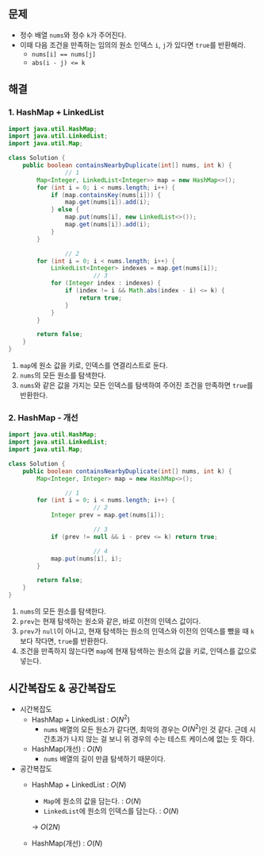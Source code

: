 ## 문제

- 정수 배열 `nums`와 정수 `k`가 주어진다.
- 이때 다음 조건을 만족하는 임의의 원소 인덱스 `i`, `j`가 있다면 `true`를 반환해라.
    - `nums[i] == nums[j]`
    - `abs(i - j) <= k`

## 해결

### 1. HashMap + LinkedList

```java
import java.util.HashMap;
import java.util.LinkedList;
import java.util.Map;

class Solution {
    public boolean containsNearbyDuplicate(int[] nums, int k) {
				// 1
        Map<Integer, LinkedList<Integer>> map = new HashMap<>();
        for (int i = 0; i < nums.length; i++) {
            if (map.containsKey(nums[i])) {
                map.get(nums[i]).add(i);
            } else {
                map.put(nums[i], new LinkedList<>());
                map.get(nums[i]).add(i);
            }
        }

				// 2
        for (int i = 0; i < nums.length; i++) {
            LinkedList<Integer> indexes = map.get(nums[i]);
						// 3
            for (Integer index : indexes) {
                if (index != i && Math.abs(index - i) <= k) {
                    return true;
                }
            }
        }

        return false;
    }
}
```

1. `map`에 원소 값을 키로, 인덱스를 연결리스트로 둔다.
2. `nums`의 모든 원소를 탐색한다.
3. `nums`와 같은 값을 가지는 모든 인덱스를 탐색하여 주어진 조건을 만족하면 `true`를 반환한다.

### 2. HashMap - 개선

```java
import java.util.HashMap;
import java.util.LinkedList;
import java.util.Map;

class Solution {
    public boolean containsNearbyDuplicate(int[] nums, int k) {
        Map<Integer, Integer> map = new HashMap<>();

				// 1
        for (int i = 0; i < nums.length; i++) {
						// 2
            Integer prev = map.get(nums[i]);

						// 3
            if (prev != null && i - prev <= k) return true;

						// 4
            map.put(nums[i], i);
        }

        return false;
    }
}
```

1. `nums`의 모든 원소를 탐색한다.
2. `prev`는 현재 탐색하는 원소와 같은, 바로 이전의 인덱스 값이다.
3. `prev`가 `null`이 아니고, 현재 탐색하는 원소의 인덱스와 이전의 인덱스를 뺐을 때 `k`보다 작다면, `true`를 반환한다.
4. 조건을 만족하지 않는다면 `map`에 현재 탐색하는 원소의 값을 키로, 인덱스를 값으로 넣는다.

## 시간복잡도 & 공간복잡도

- 시간복잡도
    - HashMap + LinkedList : $O(N^2)$
        - `nums` 배열의 모든 원소가 같다면, 최악의 경우는 $O(N^2)$인 것 같다. 근데 시간초과가 나지 않는 걸 보니 위 경우의 수는 테스트 케이스에 없는 듯 하다.
    - HashMap(개선) : $O(N)$
        - `nums` 배열의 길이 만큼 탐색하기 때문이다.
- 공간복잡도
    - HashMap + LinkedList : $O(N)$
        - `Map`에 원소의 값을 담는다. : $O(N)$
        - `LinkedList`에 원소의 인덱스를 담는다. : $O(N)$
        
        → $O(2N)$
        
    - HashMap(개선) : $O(N)$

